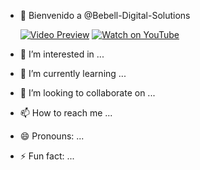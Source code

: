 - 👋 Bienvenido a @Bebell-Digital-Solutions

  [![Video Preview](https://bucket.mlcdn.com/a/3336/3336910/images/3bfe048a1f93910b91db9b06055cdb1cbf7ffa16.gif)](https://youtu.be/n-4gTbKU0ac>)
  [![Watch on YouTube](https://img.shields.io/badge/YouTube-Watch%20Video-red?logo=youtube)](https://youtu.be/<VIDEO_ID>)




  
- 👀 I’m interested in ...
- 🌱 I’m currently learning ...
- 💞️ I’m looking to collaborate on ...
- 📫 How to reach me ...
- 😄 Pronouns: ...
- ⚡ Fun fact: ...

<!---
Bebell-Digital-Solutions/Bebell-Digital-Solutions is a ✨ special ✨ repository because its `README.md` (this file) appears on your GitHub profile.
You can click the Preview link to take a look at your changes.
--->
